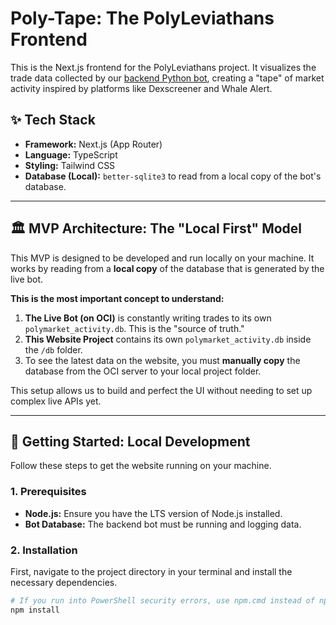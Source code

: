 # Poly-Tape: The PolyLeviathans Frontend

This is the Next.js frontend for the PolyLeviathans project. It visualizes the trade data collected by our [backend Python bot](https://github.com/your-repo-link-here), creating a "tape" of market activity inspired by platforms like Dexscreener and Whale Alert.

## ✨ Tech Stack

*   **Framework:** Next.js (App Router)
*   **Language:** TypeScript
*   **Styling:** Tailwind CSS
*   **Database (Local):** `better-sqlite3` to read from a local copy of the bot's database.

---

## 🏛️ MVP Architecture: The "Local First" Model

This MVP is designed to be developed and run locally on your machine. It works by reading from a **local copy** of the database that is generated by the live bot.

**This is the most important concept to understand:**

1.  **The Live Bot (on OCI)** is constantly writing trades to its own `polymarket_activity.db`. This is the "source of truth."
2.  **This Website Project** contains its own `polymarket_activity.db` inside the `/db` folder.
3.  To see the latest data on the website, you must **manually copy** the database from the OCI server to your local project folder.

This setup allows us to build and perfect the UI without needing to set up complex live APIs yet.

---

## 🚀 Getting Started: Local Development

Follow these steps to get the website running on your machine.

### 1. Prerequisites

*   **Node.js:** Ensure you have the LTS version of Node.js installed.
*   **Bot Database:** The backend bot must be running and logging data.

### 2. Installation

First, navigate to the project directory in your terminal and install the necessary dependencies.

```bash
# If you run into PowerShell security errors, use npm.cmd instead of npm
npm install
